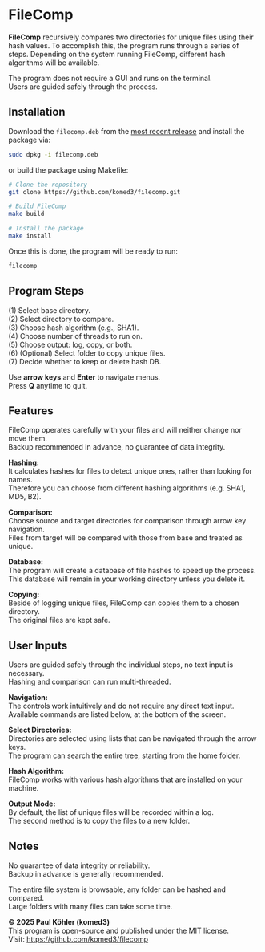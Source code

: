 # FileComp

**FileComp** recursively compares two directories for unique files using their hash values. To accomplish this, the program runs through a series of steps. Depending on the system running FileComp, different hash algorithms will be available.

The program does not require a GUI and runs on the terminal.  
Users are guided safely through the process.

## Installation

Download the `filecomp.deb` from the [most recent release](https://github.com/komed3/filecomp/releases) and install the package via:

```sh
sudo dpkg -i filecomp.deb
```

or build the package using Makefile:

```sh
# Clone the repository
git clone https://github.com/komed3/filecomp.git

# Build FileComp
make build

# Install the package
make install
```

Once this is done, the program will be ready to run:

```sh
filecomp
```

## Program Steps

(1) Select base directory.  
(2) Select directory to compare.  
(3) Choose hash algorithm (e.g., SHA1).  
(4) Choose number of threads to run on.  
(5) Choose output: log, copy, or both.  
(6) (Optional) Select folder to copy unique files.  
(7) Decide whether to keep or delete hash DB.

Use **arrow keys** and **Enter** to navigate menus.  
Press **Q** anytime to quit.

## Features

FileComp operates carefully with your files and will neither change nor move them.  
Backup recommended in advance, no guarantee of data integrity.

**Hashing:**  
It calculates hashes for files to detect unique ones, rather than looking for names.  
Therefore you can choose from different hashing algorithms (e.g. SHA1, MD5, B2).

**Comparison:**  
Choose source and target directories for comparison through arrow key navigation.  
Files from target will be compared with those from base and treated as unique.

**Database:**  
The program will create a database of file hashes to speed up the process.  
This database will remain in your working directory unless you delete it.

**Copying:**  
Beside of logging unique files, FileComp can copies them to a chosen directory.  
The original files are kept safe.

## User Inputs

Users are guided safely through the individual steps, no text input is necessary.  
Hashing and comparison can run multi-threaded.
  
**Navigation:**  
The controls work intuitively and do not require any direct text input.  
Available commands are listed below, at the bottom of the screen.
  
**Select Directories:**  
Directories are selected using lists that can be navigated through the arrow keys.  
The program can search the entire tree, starting from the home folder.
  
**Hash Algorithm:**  
FileComp works with various hash algorithms that are installed on your machine.
  
**Output Mode:**  
By default, the list of unique files will be recorded within a log.  
The second method is to copy the files to a new folder.

## Notes

No guarantee of data integrity or reliability.  
Backup in advance is generally recommended.

The entire file system is browsable, any folder can be hashed and compared.  
Large folders with many files can take some time.

**© 2025 Paul Köhler (komed3)**  
This program is open-source and published under the MIT license.  
Visit: https://github.com/komed3/filecomp